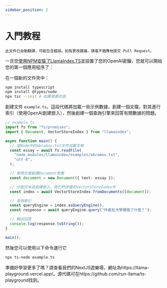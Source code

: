 ```yaml
---
sidebar_position: 2
---
```


# 入門教程

`此文件已自動翻譯，可能包含錯誤。如有更改建議，請毫不猶豫地提交 Pull Request。`

一旦您[使用NPM安裝了LlamaIndex.TS](installation)並設置了您的OpenAI密鑰，您就可以開始您的第一個應用程序了：

在一個新的文件夾中：

```bash npm2yarn
npm install typescript
npm install @types/node
npx tsc --init # 如果需要的話
```

創建文件 `example.ts`。這段代碼將加載一些示例數據，創建一個文檔，對其進行索引（使用OpenAI創建嵌入），然後創建一個查詢引擎來回答有關數據的問題。

```ts
// example.ts
import fs from "fs/promises";
import { Document, VectorStoreIndex } from "llamaindex";

async function main() {
  // 從Node中的abramov.txt文件加載文章
  const essay = await fs.readFile(
    "node_modules/llamaindex/examples/abramov.txt",
    "utf-8",
  );

  // 使用文章創建Document對象
  const document = new Document({ text: essay });

  // 分割文本並創建嵌入。將它們存儲在VectorStoreIndex中
  const index = await VectorStoreIndex.fromDocuments([document]);

  // 查詢索引
  const queryEngine = index.asQueryEngine();
  const response = await queryEngine.query("作者在大學裡做了什麼？");

  // 輸出回答
  console.log(response.toString());
}

main();
```

然後您可以使用以下命令運行它

```bash
npx ts-node example.ts
```

準備好學習更多了嗎？請查看我們的NextJS遊樂場，網址為https://llama-playground.vercel.app/。源代碼可在https://github.com/run-llama/ts-playground找到。
